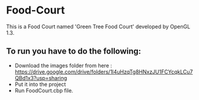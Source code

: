 # Food-Court
This is a Food Court named 'Green Tree Food Court' developed by OpenGL 1.3.

## To run you have to do the following:
* Download the images folder from here : https://drive.google.com/drive/folders/1l4uHzqTg8HNxzJU1FCYcqkLCu7QBd1x3?usp=sharing
* Put it into the project
* Run FoodCourt.cbp file.
